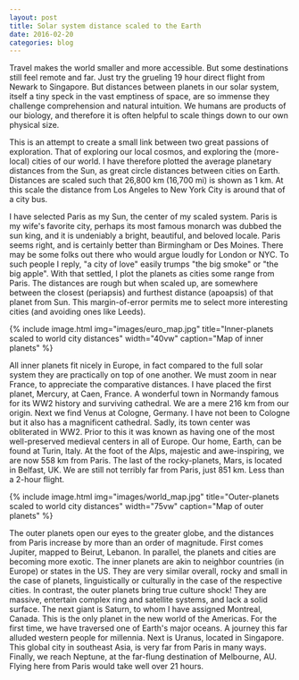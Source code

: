 ```yaml
---
layout: post
title: Solar system distance scaled to the Earth
date: 2016-02-20
categories: blog
---
```


Travel makes the world smaller and more accessible. But some 
destinations still feel remote and far. Just try the grueling 
19 hour direct flight from Newark to Singapore. But
distances between planets in our solar system, itself a tiny speck in the 
vast emptiness of space, are so immense they challenge comprehension 
and natural intuition. We humans are products of our biology, 
and therefore it  is often helpful to scale things down to 
our own physical size.

This is an attempt to create a small link between two great 
passions of exploration. That of exploring our local cosmos, and 
exploring the (more-local) cities of our world. I have therefore 
plotted the average planetary distances from the Sun, as great 
circle distances between cities on Earth. Distances are scaled 
such that 26,800 km (16,700 mi) is shown as 1 km. At this scale 
the distance from Los Angeles to New York City is around that of 
a city bus.

I have selected Paris as my Sun, the center of my scaled system. 
Paris is my wife's favorite city, perhaps its most famous monarch 
was dubbed the sun king,  and it is undeniably a 
bright, beautiful, and beloved locale. Paris seems right, and 
is certainly better than Birmingham or Des Moines. There may be some 
folks out there who would argue loudly for London or NYC.
To such people I reply, "a city of love" easily trumps 
"the big smoke" or "the big apple". 
With that settled, I plot the planets as cities some range from 
Paris. The distances are rough but when scaled up, are somewhere 
between the closest (periapsis) and furthest distance (apoapsis) 
of that planet from Sun. This margin-of-error permits me to select 
more interesting cities (and avoiding ones like Leeds). 

{% include image.html img="images/euro_map.jpg" title="Inner-planets scaled to world city distances" 
    width="40vw" caption="Map of inner planets" %}

All inner planets fit nicely in Europe, in fact compared to the full 
solar system they are practically on top of one another. We must 
zoom in near France, to appreciate the comparative distances.
I have placed the first planet, Mercury, at Caen, France.
A wonderful town in Normandy famous for its WW2 history and 
surviving cathedral. We are a mere 216 km from our origin.
Next we find Venus at Cologne, Germany. I have not been to Cologne 
but it also has a magnificent cathedral. Sadly, its town center 
was obliterated in WW2. Prior to this it was known as having 
one of the most well-preserved medieval centers in all of Europe. 
Our home, Earth, can be found at Turin, Italy. At the foot of the Alps, 
majestic and awe-inspiring, we are now 558 km from Paris. 
The last of the rocky-planets, Mars, is located in 
Belfast, UK. We are still not terribly far from Paris, just 851 km. 
Less than a 2-hour flight.

{% include image.html img="images/world_map.jpg" title="Outer-planets scaled to world city distances" 
    width="75vw" caption="Map of outer planets" %}

The outer planets open our eyes to the greater globe, and the distances 
from Paris increase by more than an order of magnitude. First comes 
Jupiter, mapped to Beirut, Lebanon. In parallel, the planets and cities 
are becoming more exotic. The inner planets are akin to neighbor 
countries (in Europe) or states in the US. They are very similar overall, 
rocky and small in the case of planets, linguistically or culturally 
in the case of the respective cities. In contrast, the outer 
planets bring true culture shock! They are massive, entertain complex 
ring and satellite systems, and lack a solid surface. 
The next giant is Saturn, to whom I have assigned Montreal, Canada. 
This is the only planet in the new world of the Americas. 
For the first time, we have traversed one of Earth's major oceans. 
A journey this far alluded western people for millennia. 
Next is Uranus, located in Singapore. This global city in southeast 
Asia, is very far from Paris in many ways. Finally, we reach Neptune, 
at the far-flung destination of Melbourne, AU. Flying here from Paris 
would take well over 21 hours.
